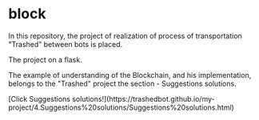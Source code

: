 # block 
<p>In this repository, the project of realization of process of transportation "Trashed" between bots is placed.</p>
<p>The project on a flask.</p>
<p>The example of understanding of the Blockchain, and his implementation, belongs to the "Trashed" project the section - Suggestions solutions.</p>
<p>[Click Suggestions solutions!](https://trashedbot.github.io/my-project/4.Suggestions%20solutions/Suggestions%20solutions.html)</p>
